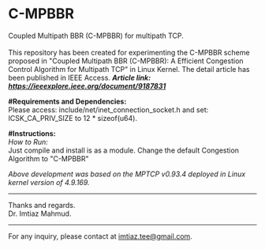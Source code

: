 # C-MPBBR
Coupled Multipath BBR (C-MPBBR) for multipath TCP. <br /> <br />
This repository has been created for experimenting the C-MPBBR scheme proposed in "Coupled Multipath BBR (C-MPBBR): A Efficient Congestion Control Algorithm for Multipath TCP" in Linux Kernel. The detail article has been published in IEEE Access. ***Article link:  https://ieeexplore.ieee.org/document/9187831***

**#Requirements and Dependencies:** <br />
Please access: include/net/inet_connection_socket.h and set: ICSK_CA_PRIV_SIZE to 12 * sizeof(u64). <br />

**#Instructions:** <br />
*How to Run:* <br />
Just compile and install is as a module.
Change the default Congestion Algorithm to "C-MPBBR"

*Above development was based on the MPTCP v0.93.4 deployed in Linux kernel version of 4.9.169.*

********************************************************

Thanks and regards. <br />
Dr. Imtiaz Mahmud.

********************************************************
For any inquiry, please contact at imtiaz.tee@gmail.com.
